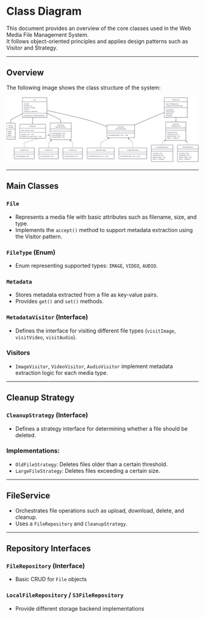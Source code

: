 #  Class Diagram

This document provides an overview of the core classes used in the Web Media File Management System.  
It follows object-oriented principles and applies design patterns such as Visitor and Strategy.

---

##  Overview

The following image shows the class structure of the system:

![Class Diagram](../images/class-diagram.png)

---

##  Main Classes

###  `File`
- Represents a media file with basic attributes such as filename, size, and type.
- Implements the `accept()` method to support metadata extraction using the Visitor pattern.

###  `FileType` (Enum)
- Enum representing supported types: `IMAGE`, `VIDEO`, `AUDIO`.

###  `Metadata`
- Stores metadata extracted from a file as key-value pairs.
- Provides `get()` and `set()` methods.

###  `MetadataVisitor` (Interface)
- Defines the interface for visiting different file types (`visitImage`, `visitVideo`, `visitAudio`).

###  Visitors
- `ImageVisitor`, `VideoVisitor`, `AudioVisitor` implement metadata extraction logic for each media type.

---

##  Cleanup Strategy

###  `CleanupStrategy` (Interface)
- Defines a strategy interface for determining whether a file should be deleted.

###  Implementations:
- `OldFileStrategy`: Deletes files older than a certain threshold.
- `LargeFileStrategy`: Deletes files exceeding a certain size.

---

##  FileService

- Orchestrates file operations such as upload, download, delete, and cleanup.
- Uses a `FileRepository` and `CleanupStrategy`.

---

##  Repository Interfaces

### `FileRepository` (Interface)
- Basic CRUD for `File` objects

### `LocalFileRepository` / `S3FileRepository`
- Provide different storage backend implementations
